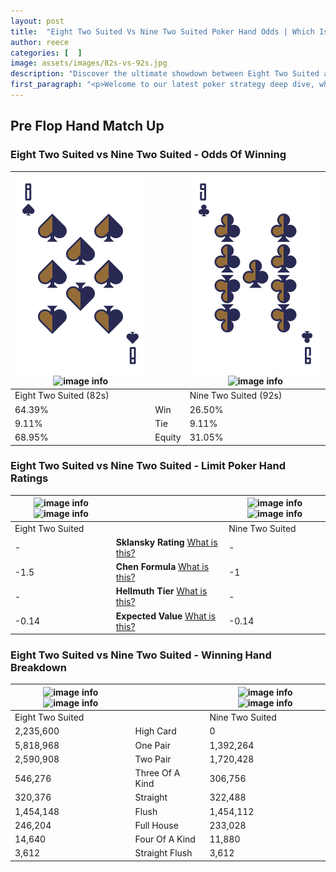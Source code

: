 ```yaml
---
layout: post
title:  "Eight Two Suited Vs Nine Two Suited Poker Hand Odds | Which Is The Better Hand In Poker? A Complete Guide"
author: reece
categories: [  ]
image: assets/images/82s-vs-92s.jpg
description: "Discover the ultimate showdown between Eight Two Suited and Nine Two Suited in poker! Uncover the odds, strategies, and scenarios where one hand triumphs over the other. Get ready to up your poker game with this thrilling analysis."
first_paragraph: "<p>Welcome to our latest poker strategy deep dive, where we're pitting two distinct hands against each other in a high-stakes showdown: Eight Two Suited vs Nine Two Suited.</p><p>In the dynamic world of poker, every decision counts, and knowing which hand holds the upper hand is key to your success at the table.</p><p>In this article, we'll dissect these two hands, explore the scenarios where one dominates the other, and equip you with the knowledge to make strategic choices that can tip the odds in your favor.</p><p>Get ready to unravel the intriguing dynamics of these poker hands and elevate your game to new heights.</p>"
---
```




[comment]: # (sp0)

## Pre Flop Hand Match Up

<div class="table hand-ratings" markdown="1"> 



### Eight Two Suited vs Nine Two Suited - Odds Of Winning


    
| ![image info](assets/images/hand1/8.png) ![image info](assets/images/hand1/2s.png) |  | ![image info](assets/images/hand2/9.png) ![image info](assets/images/hand2/2s.png) |
| -------- | -------- | -------- |
| Eight Two Suited (82s) |  | Nine Two Suited (92s) |
| 64.39% | Win | 26.50% |
| 9.11% | Tie | 9.11% |
| 68.95% | Equity | 31.05% |




[comment]: # (sp1)



### Eight Two Suited vs Nine Two Suited - Limit Poker Hand Ratings


    
| ![image info](https://www.riverpairs.com/assets/images/hand1/8.png) ![image info](https://www.riverpairs.com/assets/images/hand1/2s.png) |  | ![image info](https://www.riverpairs.com/assets/images/hand2/9.png) ![image info](https://www.riverpairs.com/assets/images/hand2/2s.png) |
| -------- | -------- | -------- |
| Eight Two Suited |  | Nine Two Suited |
| - | **Sklansky Rating** [What is this?](/sklansky-rating-explained) | - |
| -1.5 | **Chen Formula** [What is this?](/chen-formula-explained) | -1 |
| - | **Hellmuth Tier** [What is this?](/Hellmuth-tier-explained) | - |
| -0.14 | **Expected Value** [What is this?](/expected-value-explained) | -0.14 |




[comment]: # (sp2)



### Eight Two Suited vs Nine Two Suited - Winning Hand Breakdown


    
| ![image info](https://www.riverpairs.com/assets/images/hand1/8.png) ![image info](https://www.riverpairs.com/assets/images/hand1/2s.png) |  | ![image info](https://www.riverpairs.com/assets/images/hand2/9.png) ![image info](https://www.riverpairs.com/assets/images/hand2/2s.png) |
| -------- | -------- | -------- |
| Eight Two Suited |  | Nine Two Suited |
| 2,235,600 | High Card | 0 |
| 5,818,968 | One Pair | 1,392,264 |
| 2,590,908 | Two Pair | 1,720,428 |
| 546,276 | Three Of A Kind | 306,756 |
| 320,376 | Straight | 322,488 |
| 1,454,148 | Flush | 1,454,112 |
| 246,204 | Full House | 233,028 |
| 14,640 | Four Of A Kind | 11,880 |
| 3,612 | Straight Flush | 3,612 |




[comment]: # (sp3)



</div>

[comment]: # (sp4)



[comment]: # (sp5)

